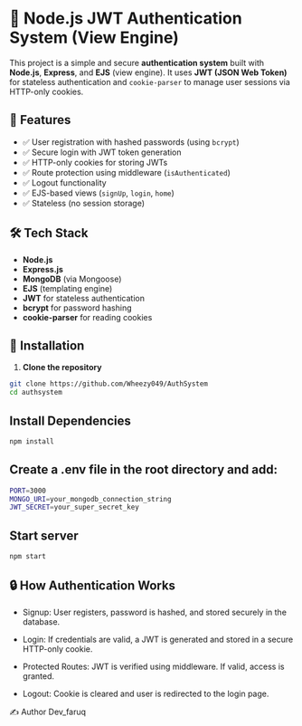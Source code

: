 # 🔐 Node.js JWT Authentication System (View Engine)

This project is a simple and secure **authentication system** built with **Node.js**, **Express**, and **EJS** (view engine). It uses **JWT (JSON Web Token)** for stateless authentication and `cookie-parser` to manage user sessions via HTTP-only cookies.

## 🚀 Features

- ✅ User registration with hashed passwords (using `bcrypt`)
- ✅ Secure login with JWT token generation
- ✅ HTTP-only cookies for storing JWTs
- ✅ Route protection using middleware (`isAuthenticated`)
- ✅ Logout functionality
- ✅ EJS-based views (`signUp`, `login`, `home`)
- ✅ Stateless (no session storage)

## 🛠 Tech Stack

- **Node.js**
- **Express.js**
- **MongoDB** (via Mongoose)
- **EJS** (templating engine)
- **JWT** for stateless authentication
- **bcrypt** for password hashing
- **cookie-parser** for reading cookies

## 🧪 Installation

1. **Clone the repository**

```bash
git clone https://github.com/Wheezy049/AuthSystem
cd authsystem

```

## Install Dependencies
```bash
npm install
```

## Create a .env file in the root directory and add:
```bash
PORT=3000
MONGO_URI=your_mongodb_connection_string
JWT_SECRET=your_super_secret_key
```

## Start server
```bash
npm start
```

## 🔒 How Authentication Works

- Signup: User registers, password is hashed, and stored securely in the database.

- Login: If credentials are valid, a JWT is generated and stored in a secure HTTP-only cookie.

- Protected Routes: JWT is verified using middleware. If valid, access is granted.

- Logout: Cookie is cleared and user is redirected to the login page.

✍️ Author
Dev_faruq

